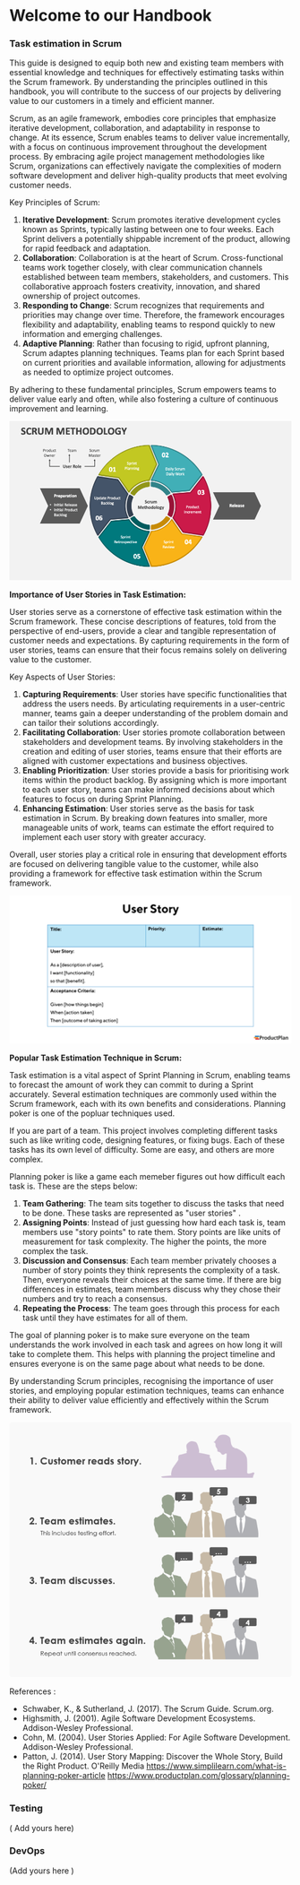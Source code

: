 # Welcome to our Handbook

### Task estimation in Scrum

This guide is designed to equip both new and existing team members with essential knowledge and techniques for effectively estimating tasks within the Scrum framework.
By understanding the principles outlined in this handbook, you will contribute to the success of our projects by delivering value to our customers in a timely and efficient manner.

Scrum, as an agile framework, embodies core principles that emphasize iterative development, collaboration, and adaptability in response to change.
At its essence, Scrum enables teams to deliver value incrementally, with a focus on continuous improvement throughout the development process.
By embracing agile project management methodologies like Scrum, organizations can effectively navigate the complexities of modern software development and deliver high-quality products that meet evolving customer needs.

Key Principles of Scrum:

1. **Iterative Development**:
   Scrum promotes iterative development cycles known as Sprints, typically lasting between one to four weeks.
   Each Sprint delivers a potentially shippable increment of the product, allowing for rapid feedback and adaptation.
2. **Collaboration**:
   Collaboration is at the heart of Scrum. Cross-functional teams work together closely, with clear communication channels established between team members, stakeholders, and customers.
   This collaborative approach fosters creativity, innovation, and shared ownership of project outcomes.
3. **Responding to Change**: Scrum recognizes that requirements and priorities may change over time.
   Therefore, the framework encourages flexibility and adaptability, enabling teams to respond quickly to new information and emerging challenges.
4. **Adaptive Planning**:
   Rather than focusing to rigid, upfront planning, Scrum adaptes planning techniques.
   Teams plan for each Sprint based on current priorities and available information, allowing for adjustments as needed to optimize project outcomes.

By adhering to these fundamental principles, Scrum empowers teams to deliver value early and often, while also fostering a culture of continuous improvement and learning.

![scrum](image-1.png)

**Importance of User Stories in Task Estimation:**

User stories serve as a cornerstone of effective task estimation within the Scrum framework. These concise descriptions of features, told from the perspective of end-users, provide a clear and tangible representation of customer needs and expectations. By capturing requirements in the form of user stories, teams can ensure that their focus remains solely on delivering value to the customer.

Key Aspects of User Stories:

1. **Capturing Requirements**: User stories have specific functionalities that address the users needs. By articulating requirements in a user-centric manner, teams gain a deeper understanding of the problem domain and can tailor their solutions accordingly.
2. **Facilitating Collaboration**: User stories promote collaboration between stakeholders and development teams. By involving stakeholders in the creation and editing of user stories, teams ensure that their efforts are aligned with customer expectations and business objectives.
3. **Enabling Prioritization**: User stories provide a basis for prioritising work items within the product backlog. By assigning which is more important to each user story, teams can make informed decisions about which features to focus on during Sprint Planning.
4. **Enhancing Estimation**: User stories serve as the basis for task estimation in Scrum. By breaking down features into smaller, more manageable units of work, teams can estimate the effort required to implement each user story with greater accuracy.

Overall, user stories play a critical role in ensuring that development efforts are focused on delivering tangible value to the customer, while also providing a framework for effective task estimation within the Scrum framework.

![userstory](image.png)

**Popular Task Estimation Technique in Scrum:**

Task estimation is a vital aspect of Sprint Planning in Scrum, enabling teams to forecast the amount of work they can commit to during a Sprint accurately. Several estimation techniques are commonly used within the Scrum framework, each with its own benefits and considerations. Planning poker is one of the popluar techniques used.

If you are part of a team. This project involves completing different tasks such as like writing code, designing features, or fixing bugs. Each of these tasks has its own level of difficulty. Some are easy, and others are more complex.

Planning poker is like a game each memeber figures out how difficult each task is. These are the steps below:

1. **Team Gathering**: The team sits together to discuss the tasks that need to be done. These tasks are represented as "user stories" .
2. **Assigning Points**: Instead of just guessing how hard each task is, team members use "story points" to rate them. Story points are like units of measurement for task complexity. The higher the points, the more complex the task.
3. **Discussion and Consensus**: Each team member privately chooses a number of story points they think represents the complexity of a task. Then, everyone reveals their choices at the same time. If there are big differences in estimates, team members discuss why they chose their numbers and try to reach a consensus.
4. **Repeating the Process**: The team goes through this process for each task until they have estimates for all of them.

The goal of planning poker is to make sure everyone on the team understands the work involved in each task and agrees on how long it will take to complete them. This helps with planning the project timeline and ensures everyone is on the same page about what needs to be done.

By understanding Scrum principles, recognising the importance of user stories, and employing popular estimation techniques, teams can enhance their ability to deliver value efficiently and effectively within the Scrum framework.

![poker](image-2.png)

References :

- Schwaber, K., & Sutherland, J. (2017). The Scrum Guide. Scrum.org.
- Highsmith, J. (2001). Agile Software Development Ecosystems. Addison-Wesley Professional.
- Cohn, M. (2004). User Stories Applied: For Agile Software Development. Addison-Wesley Professional.
- Patton, J. (2014). User Story Mapping: Discover the Whole Story, Build the Right Product. O'Reilly Media
  https://www.simplilearn.com/what-is-planning-poker-article
  https://www.productplan.com/glossary/planning-poker/

### Testing

( Add yours here)

### DevOps

(Add yours here )
